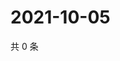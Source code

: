 # 2021-10-05

共 0 条

<!-- BEGIN WEIBO -->
<!-- 最后更新时间 Tue Oct 05 2021 01:11:45 GMT+0800 (China Standard Time) -->

<!-- END WEIBO -->

